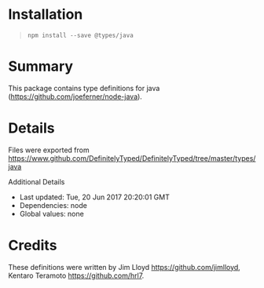 # Installation
> `npm install --save @types/java`

# Summary
This package contains type definitions for java (https://github.com/joeferner/node-java).

# Details
Files were exported from https://www.github.com/DefinitelyTyped/DefinitelyTyped/tree/master/types/java

Additional Details
 * Last updated: Tue, 20 Jun 2017 20:20:01 GMT
 * Dependencies: node
 * Global values: none

# Credits
These definitions were written by Jim Lloyd <https://github.com/jimlloyd>, Kentaro Teramoto <https://github.com/hrl7>.
